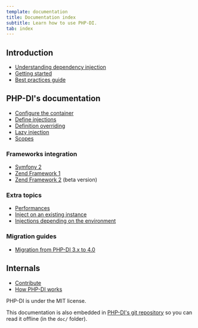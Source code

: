 ```yaml
---
template: documentation
title: Documentation index
subtitle: Learn how to use PHP-DI.
tab: index
---
```


## Introduction

* [Understanding dependency injection](understanding-di.md)
* [Getting started](getting-started.md)
* [Best practices guide](best-practices.md)

## PHP-DI's documentation

* [Configure the container](container-configuration.md)
* [Define injections](definition.md)
* [Definition overriding](definition-overriding.md)
* [Lazy injection](lazy-injection.md)
* [Scopes](scopes.md)

### Frameworks integration

- [Symfony 2](frameworks/symfony2.md)
- [Zend Framework 1](frameworks/zf1.md)
- [Zend Framework 2](https://github.com/mnapoli/PHP-DI-ZF2) (beta version)

### Extra topics

* [Performances](performances.md)
* [Inject on an existing instance](inject-on-instance.md)
* [Injections depending on the environment](environments.md)

### Migration guides

* [Migration from PHP-DI 3.x to 4.0](migration/4.0.md)

## Internals

* [Contribute](../CONTRIBUTING.md)
* [How PHP-DI works](how-it-works.md)

PHP-DI is under the MIT license.

This documentation is also embedded in [PHP-DI's git repository](https://github.com/mnapoli/PHP-DI/tree/4.0/doc)
so you can read it offline (in the `doc/` folder).
